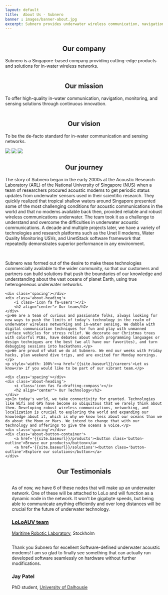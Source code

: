 ```yaml
---
layout: default
title:  About Us - Subnero
banner : images/banner-about.jpg
excerpt: Subnero provides underwater wireless communication, navigation, monitoring and sensing, using underwater acoustic modems and unmanned surface vehicles for water quality monitoring.
---
```


<div class='full tall' style='background-image: url({{site.baseurl}}/{{page.banner}});'>
  <div class='row'>
    <div class='large-12 columns'>
      <!-- {% include section-header.html title=page.title tagline=page.tagline color=page.title_color class="big" %} -->
    </div>
  </div>
  <div class='four spacing'></div>
  <div class='three spacing'></div>
</div>

<div class='about-container'>
    <div class='large-3 columns bg-grey column-margin'>
        <div class='centered-text'>
            <i class='icon fa fa-landmark'></i> 
            <h2 align="center">Our company</h2>
            <p class='about-text-padding'>Subnero is a Singapore-based company providing cutting-edge products and solutions for in-water wireless networks.</p>
        </div>
    </div>
    <div class='large-3 columns bg-grey column-margin'>
        <div class='centered-text'>
            <i class='icon fa fa-hands-helping'></i>
            <h2 align="center">Our mission</h2>
            <p class='about-text-padding'>To offer high-quality in-water communication, navigation, monitoring, and sensing solutions through continuous innovation.</p>
        </div>            
    </div>
    <div class='large-3 columns bg-grey column-margin'>
        <div class='centered-text'>
            <i class='icon fa fa-hand-holding-water'></i>
            <h2 align="center"> Our vision</h2>
            <p class='about-text-padding'>To be the de-facto standard for in-water communication and sensing networks.</p>
        </div>            
    </div>
</div>
<div class='three spacing'></div>
<div class='about-image-container'>
    <img src='{{site.baseurl}}/images/about-image1.jpg' class='about-image-item'>
    <img src='{{site.baseurl}}/images/about-image2.jpg' class='about-image-item'>
    <img src='{{site.baseurl}}/images/about-image3.jpg' class='about-image-item'>
</div>
<div class='row about-container'>
    <div class='about-heading'>
        <i class='icon fa fa-plane-departure'></i>
        <h2 align="center"> Our journey</h2>
    </div>
    <p>The story of Subnero began in the early 2000s at the Acoustic Research Laboratory (ARL) of the National University of Singapore (NUS) when a team of researchers procured acoustic modems to get periodic status updates from underwater sensors used in their scientific research. They quickly realized that tropical shallow waters around Singapore presented some of the most challenging conditions for acoustic communications in the world and that no modems available back then, provided reliable and robust wireless communications underwater. The team took it as a challenge to understand and overcome the difficulties in underwater acoustic communications. A decade and multiple projects later, we have a variety of technologies and research platforms such as the Unet II modems, Water Quality Monitoring USVs, and UnetStack software framework that repeatedly demonstrates superior performance in any environment.</p>
    <br>
    <p>Subnero was formed out of the desire to make these technologies commercially available to the wider community, so that our customers and partners can build solutions that push the boundaries of our knowledge and understanding about the vast oceans of planet Earth, using true heterogeneous underwater networks.</p>
    
    <div class='spacing'></div>
    <div class='about-heading'>
        <i class='icon fa fa-users'></i>
        <h2 align="center"> Our team</h2>
    </div>
    <p>We are a team of curious and passionate folks, always looking for new ways to push the limits of today's technology in the realm of underwater wireless networking and in-water sensing. We dabble with digital communication techniques for fun and play with unmanned surface vehicles for stress relief. We decorate our Christmas trees with colorful PCBs, have debates about which programming languages or design techniques are the best (we all have our favorites), and turn debugging sessions into hackathons.</p>
    <p>We are proud of what we do at Subnero. We end our weeks with Friday hacks, plan weekend dive trips, and are excited for Monday mornings.</p>
    <p style='width: 100%'><a href='{{site.baseurl}}/careers'>Let us know</a> if you would like to be part of our vibrant team.</p>

    <div class='spacing'></div>
    <div class='about-heading'>
        <i class='icon fas fa-drafting-compass'></i>
        <h2 align="center"> Our Technology</h2>
    </div>        
    <p>In today's world, we take connectivity for granted. Technologies like Wifi and GPS have become so ubiquitous that we rarely think about them. Developing robust wireless communications, networking, and localization is crucial to exploring the world and expanding our knowledge about it, which is why we know less about our oceans than we do about the Moon or Mars. We intend to change that with our technology and offerings to give the oceans a voice.</p>
    <div class='spacing'></div>
    <div class='about-button-container'>
        <a href='{{site.baseurl}}/products'><button class='button-outline'>Browse our products</button></a>
        <a href='{{site.baseurl}}/solutions'><button class='button-outline'>Explore our solutions</button></a>
    </div>
</div>
<div class='about-heading'>
    <i class='icon fas fa-comments'></i>
    <h2 align="center"> Our Testimonials</h2>
</div>
<div class='about-testimonials'>
    <div class='large-4 columns bg-grey column-margin'>
        <i class='icon fa fa-quote-left'></i> 
        <div class='modTestimonials centered-text'>
            <p>As of now, we have 6 of these nodes that will make up an underwater network. One of these will be attached to LoLo and will function as a dynamic node in the network. It won't be gigabyte speeds, but being able to communicate anything efficiently and over long distances will be crucial for the future of underwater technology.</p>
            <h3 class='author'><a href='https://www.linkedin.com/company/maribot-lolo/' target="_blank">LoLoAUV team</a></h3>
            <p class='author'><a href='https://smarc.se/' target="_blank">Maritime Robotic Laboratory</a>, Stockholm</p>
        </div>
    </div>
    <div class='large-4 columns bg-grey column-margin'>
        <i class='icon fa fa-quote-left'></i> 
        <div class='modTestimonials centered-text'>
            <p>Thank you Subnero for excellent Software-defined underwater acoustic modems! I am so glad to finally see something that can actually run developed software seamlessly on hardware without further modifications.</p>
            <h3 class='author'>Jay Patel</h3>
            <p class='author'>PhD student, <a href='https://www.dal.ca/' target="_blank">University of Dalhousie</a></p>
        </div>            
    </div>
</div>
<div class='four spacing'></div>
